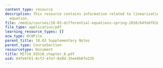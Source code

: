```yaml
---
content_type: resource
description: This resource contains information related to linearization and phugoid
  equation.
file: /media/courses/18-03-differential-equations-spring-2010/64fe6f616cf247e78a9d35ee6b6fe235_MIT18_03S10_chapter_8.pdf
file_type: application/pdf
learning_resource_types: []
ocw_type: OCWFile
parent_title: 18.03 Supplementary Notes
parent_type: CourseSection
resourcetype: Document
title: MIT18_03S10_chapter_8.pdf
uid: 64fe6f61-6cf2-47e7-8a9d-35ee6b6fe235
---
```

